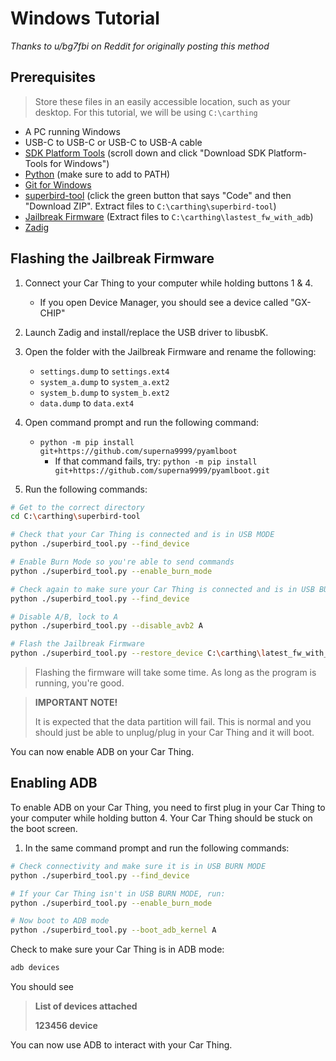 # Windows Tutorial
*Thanks to u/bg7fbi on Reddit for originally posting this method*

## Prerequisites
> Store these files in an easily accessible location, such as your desktop.
> For this tutorial, we will be using `C:\carthing`

+ A PC running Windows
+ USB-C to USB-C or USB-C to USB-A cable
+ [SDK Platform Tools](https://developer.android.com/tools/releases/platform-tools) (scroll down and click "Download SDK Platform-Tools for Windows")
+ [Python](https://www.python.org/downloads/) (make sure to add to PATH)
+ [Git for Windows](https://github.com/git-for-windows/git/releases/)
+ [superbird-tool](https://github.com/bishopdynamics/superbird-tool) (click the green button that says "Code" and then "Download ZIP". Extract files to `C:\carthing\superbird-tool`)
+ [Jailbreak Firmware](https://mega.nz/folder/NxNXQCaT#-n1zkoXsJuw-5rQ-ZYzRJw/file/4klEDaAR) (Extract files to `C:\carthing\lastest_fw_with_adb`)
+ [Zadig](https://zadig.akeo.ie/)

## Flashing the Jailbreak Firmware

1. Connect your Car Thing to your computer while holding buttons 1 & 4.
      - If you open Device Manager, you should see a device called "GX-CHIP"
2. Launch Zadig and install/replace the USB driver to libusbK.
3. Open the folder with the Jailbreak Firmware and rename the following:
      - `settings.dump` to `settings.ext4`
      - `system_a.dump` to `system_a.ext2`
      - `system_b.dump` to `system_b.ext2`
      - `data.dump` to `data.ext4`
4. Open command prompt and run the following command:
      - `python -m pip install git+https://github.com/superna9999/pyamlboot`
        - If that command fails, try:
    `python -m pip install git+https://github.com/superna9999/pyamlboot.git`

5. Run the following commands:
```bash
# Get to the correct directory
cd C:\carthing\superbird-tool

# Check that your Car Thing is connected and is in USB MODE
python ./superbird_tool.py --find_device

# Enable Burn Mode so you're able to send commands
python ./superbird_tool.py --enable_burn_mode

# Check again to make sure your Car Thing is connected and is in USB BURN MODE
python ./superbird_tool.py --find_device

# Disable A/B, lock to A
python ./superbird_tool.py --disable_avb2 A

# Flash the Jailbreak Firmware
python ./superbird_tool.py --restore_device C:\carthing\latest_fw_with_adb
```
> Flashing the firmware will take some time. As long as the program is running, you're good.

> **IMPORTANT NOTE!**
> 
> It is expected that the data partition will fail. This is normal and you should just be able to unplug/plug in your Car Thing and it will boot.

You can now enable ADB on your Car Thing.

## Enabling ADB
To enable ADB on your Car Thing, you need to first plug in your Car Thing to your computer while holding button 4. Your Car Thing should be stuck on the boot screen.

1. In the same command prompt and run the following commands:
```bash
# Check connectivity and make sure it is in USB BURN MODE
python ./superbird_tool.py --find_device

# If your Car Thing isn't in USB BURN MODE, run:
python ./superbird_tool.py --enable_burn_mode

# Now boot to ADB mode
python ./superbird_tool.py --boot_adb_kernel A
```
Check to make sure your Car Thing is in ADB mode:
```bash
adb devices
```
You should see
> **List of devices attached**
>
> **123456 device**

You can now use ADB to interact with your Car Thing.